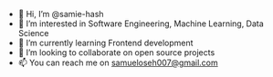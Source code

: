- 👋 Hi, I’m @samie-hash
- 👀 I’m interested in Software Engineering, Machine Learning, Data Science
- 🌱 I’m currently learning Frontend development
- 💞️ I’m looking to collaborate on open source projects 
- 📫 You can reach me on samueloseh007@gmail.com

<!---
samie-hash/samie-hash is a ✨ special ✨ repository because its `README.md` (this file) appears on your GitHub profile.
You can click the Preview link to take a look at your changes.
--->
